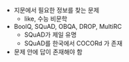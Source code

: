 - 지문에서 필요한 정보를 찾는 문제
	- like, 수능 비문학
- BoolQ, SQuAD, OBQA, DROP, MultiRC
	- SQuAD가 제일 유명
	- SQuAD를 한국에서 COCORd 가 존재
- 문제 안에 답이 존재해야 함